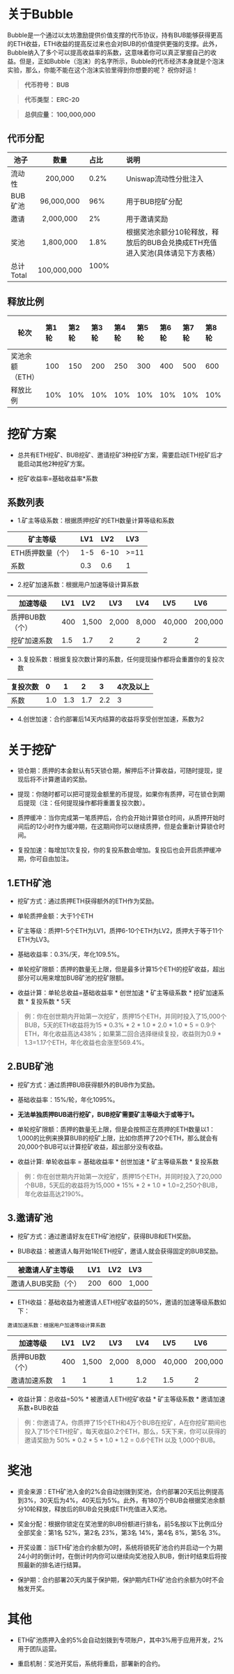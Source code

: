 # 关于Bubble

Bubble是一个通过以太坊激励提供价值支撑的代币协议，持有BUB能够获得更高的ETH收益，ETH收益的提高反过来也会对BUB的价值提供更强的支撑。此外，Bubble纳入了多个可以提高收益率的系数，这意味着你可以真正掌握自己的收益。但是，正如Bubble（泡沫）的名字所示，Bubble的代币经济本身就是个泡沫实验，那么，你能不能在这个泡沫实验里得到你想要的呢？
祝你好运！


> **代币符号： BUB**

> **代币类型： ERC-20**

> **总供应量： 100,000,000**


## 代币分配 

池子|数量|占比|说明
---|:--:|:--|:--
流动性|200,000|0.2%|Uniswap流动性分批注入
BUB矿池|96,000,000|96%|用于BUB挖矿分配
邀请|2,000,000|2%|用于邀请奖励
奖池|1,800,000|1.8%|根据奖池余额分10轮释放，释放后的BUB会兑换成ETH充值进入奖池(具体请见下方表格）
总计Total|100,000,000|100%            

## 释放比例

轮次|第1轮|第2轮|第3轮|第4轮|第5轮|第6轮|第7轮|第8轮|第9轮|第10轮
---|:--|:--|:--|:--|:--|:--|:--|:--|:--|:--
奖池余额（ETH）|100|150|200|250|300|400|500|600|700|800
释放比例|10%|10%|10%|10%|10%|10%|10%|10%|10%|10%


# 挖矿方案

* 总共有ETH挖矿、BUB挖矿、邀请挖矿3种挖矿方案，需要启动ETH挖矿后才能启动其他2种挖矿方案。

* 挖矿收益率=基础收益率*系数 

## 系数列表 

* 1.矿主等级系数：根据质押挖矿的ETH数量计算等级和系数 


矿主等级|LV1|LV2|LV3
---|:--|:--|:--
ETH质押数量（个）|1-5|6-10|>=11
系数|0.3|0.6|1


* 2.挖矿加速系数：根据用户加速等级计算系数


加速等级|LV1|LV2|LV3|LV4|LV5|LV6
---|:--|:--|:--|:--|:--|:--
质押BUB数（个）|400|1,500|2,000|8,000|40,000|200,000
挖矿加速系数|1.5|1.7|2|2|2|2


* 3.复投系数：根据复投次数计算的系数，任何提现操作都将会重置你的复投次数 

复投次数|0|1|2|3|4次及以上
---|:--|:--|:--|:--|:--
系数|1.0|1.3|1.7|2.2|3


* 4.创世加速：合约部署后14天内结算的收益将享受创世加速，系数为2



# 关于挖矿

* 锁仓期：质押的本金默认有5天锁仓期，解押后不计算收益，可随时提现，提现后将不计算邀请的奖励。


* 提现：你随时都可以把可提现金额里的币提现，如果你有质押，可在锁仓到期后提现（注：任何提现操作都将重置复投次数）。

* 质押缓冲：当你完成第一笔质押后，合约会开始计算锁仓时间，从质押开始时间后的12小时作为缓冲期，在这期间你可以继续质押，但是会重新计算锁仓时间。

* 复投加速：每增加1次复投，你的复投系数会增加。复投后也会开启质押缓冲期，你可自由加注。 

## 1.ETH矿池

* 挖矿方式：通过质押ETH获得额外的ETH作为奖励。


* 单轮质押金额：大于1个ETH


* 矿主等级：质押1-5个ETH为LV1，质押6-10个ETH为LV2，质押大于等于11个ETH为LV3。


* 基础收益率：0.3%/天，年化109.5%。


* 单轮挖矿限额：质押的数量无上限，但是最多计算15个ETH的挖矿收益，超出部分可以用来增加BUB矿池的挖矿限额。


* 收益计算：单轮总收益=基础收益率 * 创世加速 * 矿主等级系数 * 挖矿加速系数 * 复投系数 * 5天

> 例：你在创世期内开始第一次挖矿，质押15个ETH，并同时投入了15,000个BUB，5天的ETH收益将为15 * 0.3% * 2 * 1.0 * 2.0 * 1.0 * 5 = 0.9个ETH，年化收益高达438%；如果第二回合选择继续复投，收益则为0.9 * 1.3=1.17个ETH，年化收益也会涨至569.4%。

## 2.BUB矿池

* 挖矿方式：通过质押BUB获得额外的BUB作为奖励。


* 基础收益率：15%/轮，年化1095%。


* **无法单独质押BUB进行挖矿，BUB挖矿需要矿主等级大于或等于1。**

* 单轮挖矿限额：质押的数量无上限，但是会按照正在质押的ETH数量以1：1,000的比例来换算BUB的挖矿上限，比如你质押了20个ETH，那么就会有20,000个BUB可以计算挖矿收益，超出部分没有收益。


* 收益计算: 单轮收益率 = 基础收益率 * 创世加速 * 矿主等级系数 * 复投系数

> 例：你在创世期内开始第一次挖矿，质押15个ETH，并同时投入了20,000个BUB，5天后的收益将为15,000 * 15% * 2 * 1.0 * 1.0=2,250个BUB，年化收益高达2190%。

## 3.邀请矿池

* 挖矿方式：通过邀请好友在ETH矿池挖矿，获得BUB和ETH奖励。 

* BUB收益：被邀请人每开始1轮ETH挖矿，邀请人就会获得固定的BUB奖励。 


被邀请人矿主等级|LV1|LV2|LV3
---|:--|:--|:--
邀请人BUB奖励（个）|200|600|1,000

* ETH收益：基础收益为被邀请人ETH挖矿收益的50%，邀请的加速等级系数如下：
 

`邀请加速系数：根据用户加速等级计算系数`

加速等级|LV1|LV2|LV3|LV4|LV5|LV6
---|:--|:--|:--|:--|:--|:--
质押BUB数（个）|400|1,500|2,000|8,000|40,000|200,000
邀请加速系数|1|1|1|1.2|1.5|2

* 收益计算：总收益=50% * 被邀请人ETH挖矿收益 * 矿主等级系数 * 邀请加速系数+BUB收益

> 例：你邀请了A，你质押了15个ETH和4万个BUB在挖矿，A在你挖矿期间也投入了15个ETH挖矿，每天收益0.2个ETH，那么，5天下来，你可以获得的邀请奖励为 50% * 0.2 * 5 * 1.0 * 1.2 = 0.6个ETH 以及 1,000个BUB。

# 奖池 
* 资金来源：ETH矿池入金的2%会自动划拨到奖池，合约部署20天后比例提高到3%，30天后为4%，40天后为5%。此外，有180万个BUB会根据奖池余额分10轮释放，释放后的BUB会兑换成ETH充值进入奖池。


* 奖金分配：根据你锁定在奖池里的BUB份额进行排名，前5名按以下比例瓜分全部奖金：第1名 52%，第2名 23%，第3名 14%，第4名 8%，第5名 3%。


* 开奖设置：当ETH矿池合约余额为0时，系统将锁死矿池合约并启动一个为期24小时的倒计时，在倒计时内你可以继续向奖池投入BUB，倒计时结束后将按照最新的排名进行结算。


* 保护期：合约部署20天内属于保护期，保护期内ETH矿池合约余额为0时不会触发开奖。 

# 其他
* ETH矿池质押入金的5%会自动划拨到专项账户，其中3%用于应用开发，2%用于团队运营。

* 重启机制：奖池开奖后，系统将重启，部署新的合约。 










